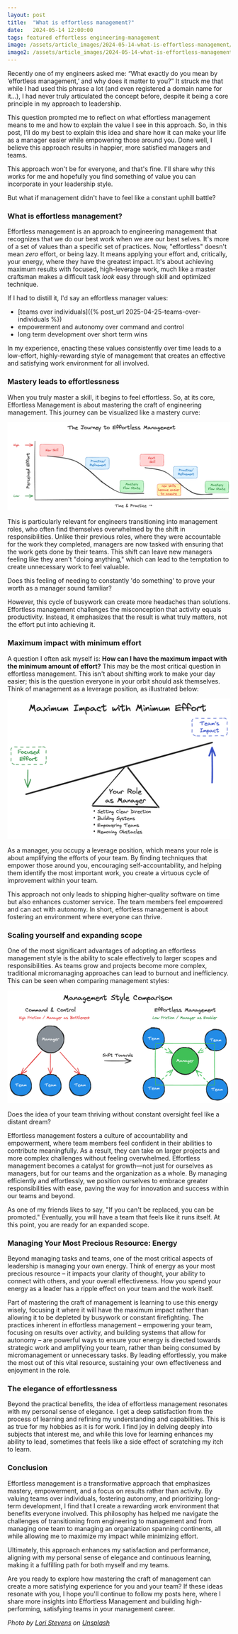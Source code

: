 ```yaml
---
layout: post
title:  "What is effortless management?"
date:   2024-05-14 12:00:00
tags: featured effortless engineering-management
image: /assets/article_images/2024-05-14-what-is-effortless-management/effortless-growth.jpg
image2: /assets/article_images/2024-05-14-what-is-effortless-management/effortless-growth-mobile.jpg
---
```

Recently one of my engineers asked me: “What exactly do you mean by ‘effortless management,’ and why does it matter to you?”
It struck me that while I had used this phrase a lot (and even registered a domain name for it...), I had never truly articulated the concept before, despite it being a core principle in my approach to leadership.

This question prompted me to reflect on what effortless management means to me and how to explain the value I see in this approach.
So, in this post, I’ll do my best to explain this idea and share how it can make your life as a manager easier while empowering those around you.
Done well, I believe this approach results in happier, more satisfied managers and teams.

This approach won't be for everyone, and that's fine.
I'll share why this works for me and hopefully you find something of value you can incorporate in your leadership style.

But what if management didn't have to feel like a constant uphill battle?

### What is effortless management?

Effortless management is an approach to engineering management that recognizes that we do our best work when we are our best selves. It's more of a set of values than a specific set of practices. Now, "effortless" doesn't mean *zero* effort, or being lazy. It means applying your effort and, critically, your energy, where they have the greatest impact. It's about achieving maximum results with focused, high-leverage work, much like a master craftsman makes a difficult task *look* easy through skill and optimized technique.

If I had to distill it, I'd say an effortless manager values:

* [teams over individuals]({% post_url 2025-04-25-teams-over-individuals %})
* empowerment and autonomy over command and control
* long term development over short term wins

In my experience, enacting these values consistently over time leads to a low-effort, highly-rewarding style of management that creates an effective and satisfying work environment for all involved.

### Mastery leads to effortlessness

When you truly master a skill, it begins to feel effortless. So, at its core, Effortless Management is about mastering the craft of engineering management. This journey can be visualized like a mastery curve:

![The Journey to Effortless Management](/assets/article_images/2024-05-14-what-is-effortless-management/mastery-curve.png)

This is particularly relevant for engineers transitioning into management roles, who often find themselves overwhelmed by the shift in responsibilities. Unlike their previous roles, where they were accountable for the work they completed, managers are now tasked with ensuring that the work gets done by their teams. This shift can leave new managers feeling like they aren't "doing anything," which can lead to the temptation to create unnecessary work to feel valuable.

Does this feeling of needing to constantly 'do something' to prove your worth as a manager sound familiar?

However, this cycle of busywork can create more headaches than solutions. Effortless management challenges the misconception that activity equals productivity. Instead, it emphasizes that the result is what truly matters, not the effort put into achieving it.

### Maximum impact with minimum effort

A question I often ask myself is: **How can I have the maximum impact with the minimum amount of effort?** This may be the most critical question in effortless management. This isn't about shifting work to make your day easier; this is the question everyone in your orbit should ask themselves. Think of management as a leverage position, as illustrated below:

![Management as Leverage: Maximum Impact with Minimum Effort](/assets/article_images/2024-05-14-what-is-effortless-management/management-leverage.png)

As a manager, you occupy a leverage position, which means your role is about amplifying the efforts of your team. By finding techniques that empower those around you, encouraging self-accountability, and helping them identify the most important work, you create a virtuous cycle of improvement within your team.

This approach not only leads to shipping higher-quality software on time but also enhances customer service. The team members feel empowered and can act with autonomy. In short, effortless management is about fostering an environment where everyone can thrive.

### Scaling yourself and expanding scope

One of the most significant advantages of adopting an effortless management style is the ability to scale effectively to larger scopes and responsibilities. As teams grow and projects become more complex, traditional micromanaging approaches can lead to burnout and inefficiency. This can be seen when comparing management styles:

![Management Style Comparison](/assets/article_images/2024-05-14-what-is-effortless-management/management-styles.png)

Does the idea of your team thriving without constant oversight feel like a distant dream?

Effortless management fosters a culture of accountability and empowerment, where team members feel confident in their abilities to contribute meaningfully. As a result, they can take on larger projects and more complex challenges without feeling overwhelmed. Effortless management becomes a catalyst for growth—not just for ourselves as managers, but for our teams and the organization as a whole. By managing efficiently and effortlessly, we position ourselves to embrace greater responsibilities with ease, paving the way for innovation and success within our teams and beyond.

As one of my friends likes to say, "If you can't be replaced, you can be promoted." Eventually, you will have a team that feels like it runs itself. At this point, you are ready for an expanded scope.

### Managing Your Most Precious Resource: Energy

Beyond managing tasks and teams, one of the most critical aspects of leadership is managing your own energy. Think of energy as your most precious resource – it impacts your clarity of thought, your ability to connect with others, and your overall effectiveness. How you spend your energy as a leader has a ripple effect on your team and the work itself.

Part of mastering the craft of management is learning to use this energy wisely, focusing it where it will have the maximum impact rather than allowing it to be depleted by busywork or constant firefighting. The practices inherent in effortless management – empowering your team, focusing on results over activity, and building systems that allow for autonomy – are powerful ways to ensure your energy is directed towards strategic work and amplifying your team, rather than being consumed by micromanagement or unnecessary tasks. By leading effortlessly, you make the most out of this vital resource, sustaining your own effectiveness and enjoyment in the role.

### The elegance of effortlessness

Beyond the practical benefits, the idea of effortless management resonates with my personal sense of elegance. I get a deep satisfaction from the process of learning and refining my understanding and capabilities. This is as true for my hobbies as it is for work. I find joy in delving deeply into subjects that interest me, and while this love for learning enhances my ability to lead, sometimes that feels like a side effect of scratching my itch to learn.

### Conclusion

Effortless management is a transformative approach that emphasizes mastery, empowerment, and a focus on results rather than activity. By valuing teams over individuals, fostering autonomy, and prioritizing long-term development, I find that I create a rewarding work environment that benefits everyone involved. This philosophy has helped me navigate the challenges of transitioning from engineering to management and from managing one team to managing an organization spanning continents, all while allowing me to maximize my impact while minimizing effort.

Ultimately, this approach enhances my satisfaction and performance, aligning with my personal sense of elegance and continuous learning, making it a fulfilling path for both myself and my teams.

Are you ready to explore how mastering the craft of management can create a more satisfying experience for you and your team? If these ideas resonate with you, I hope you'll continue to follow my posts here, where I share more insights into Effortless Management and building high-performing, satisfying teams in your management career.

*Photo by [Lori Stevens](https://unsplash.com/@lancetraveler60) on [Unsplash](https://unsplash.com/photos/a-tree-growing-out-of-a-rock-in-the-middle-of-a-lake-cQq1tgzyv-Q)*
